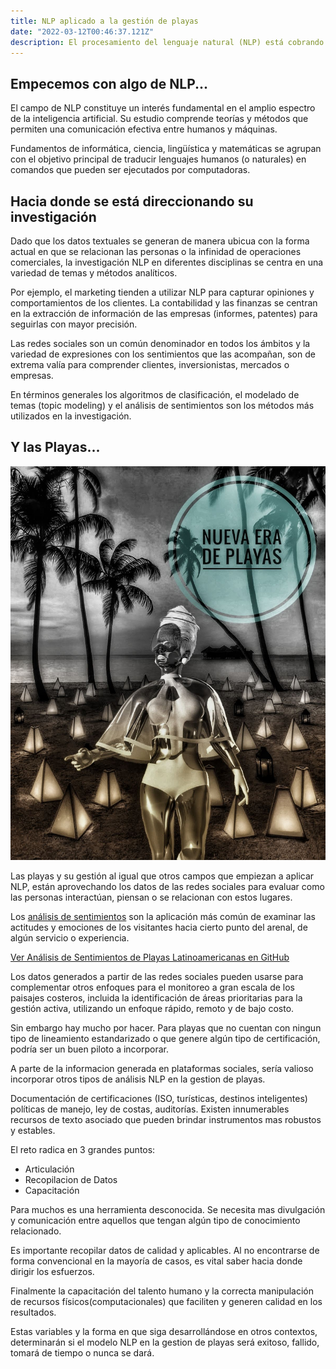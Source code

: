 ```yaml
---
title: NLP aplicado a la gestión de playas
date: "2022-03-12T00:46:37.121Z"
description: El procesamiento del lenguaje natural (NLP) está cobrando impulso en la gestión de distintos ambitos por su capacidad para analizar y comprender automáticamente el lenguaje humano. Están las playas incluidas en esta nueva "Ola de Gestión"? 
---
```


## Empecemos con algo de NLP...

El campo de NLP constituye un interés fundamental en el amplio espectro de la inteligencia artificial. Su estudio comprende teorías y métodos que permiten una comunicación efectiva entre humanos y máquinas.

Fundamentos de informática, ciencia, lingüística y matemáticas se agrupan con el objetivo principal de traducir lenguajes humanos (o naturales) en comandos que pueden ser ejecutados por computadoras.

## Hacia donde se está direccionando su investigación

Dado que los datos textuales se generan de manera ubicua con la forma actual en que se relacionan las personas o la infinidad de operaciones comerciales, la investigación NLP en diferentes disciplinas se centra en una variedad de temas y métodos analíticos.

Por ejemplo, el marketing tienden a utilizar NLP para capturar opiniones y comportamientos de los clientes. La contabilidad y las finanzas se centran en la extracción de información de las empresas (informes, patentes) para seguirlas con mayor precisión.

Las redes sociales son un común denominador en todos los ámbitos y la variedad de expresiones con los sentimientos que las acompañan, son de extrema valía para comprender clientes, inversionistas, mercados o empresas. 

En términos generales los algoritmos de clasificación, el modelado de temas (topic modeling) y el análisis de sentimientos son los métodos más utilizados en la investigación.

## Y las Playas... 

![](playas.jpeg)

Las playas y su gestión al igual que otros campos que empiezan a aplicar NLP, están aprovechando los datos de las redes sociales para evaluar como las personas interactúan, piensan o se relacionan con estos lugares.

Los [análisis de sentimientos](https://grammaloreto.netlify.app/analisis-sent/) son la aplicación más común de examinar las actitudes y emociones de los visitantes hacia cierto punto del arenal, de algún servicio o experiencia.

[Ver Análisis de Sentimientos de Playas Latinoamericanas en GitHub](https://github.com/grammaloreto/BeachSentimentAnalysis)

Los datos generados a partir de las redes sociales pueden usarse para complementar otros enfoques para el monitoreo a gran escala de los paisajes costeros, incluida la identificación de áreas prioritarias para la gestión activa, utilizando un enfoque rápido, remoto y de bajo costo.

Sin embargo hay mucho por hacer. Para playas que no cuentan con ningun tipo de lineamiento estandarizado o que genere algún tipo de certificación, podría ser un buen piloto a incorporar.

A parte de la informacion generada en plataformas sociales, sería valioso incorporar otros tipos de análisis NLP en la gestion de playas.

Documentación de certificaciones (ISO, turísticas, destinos inteligentes) políticas de manejo, ley de costas, auditorías. Existen innumerables recursos de texto asociado que pueden brindar instrumentos mas robustos y estables.

El reto radica en 3 grandes puntos:
- Articulación
- Recopilacion de Datos
- Capacitación

Para muchos es una herramienta desconocida. Se necesita mas divulgación y comunicación entre aquellos que tengan algún tipo de conocimiento relacionado. 

Es importante recopilar datos de calidad y aplicables. Al no encontrarse de forma convencional en la mayoría de casos, es vital saber hacia donde dirigir los esfuerzos.

Finalmente la capacitación del talento humano y la correcta manipulación de recursos físicos(computacionales) que faciliten y generen calidad en los resultados. 

Estas variables y la forma en que siga desarrollándose en otros contextos, determinarán si el modelo NLP en la gestion de playas será exitoso, fallido, tomará de tiempo o nunca se dará.  











